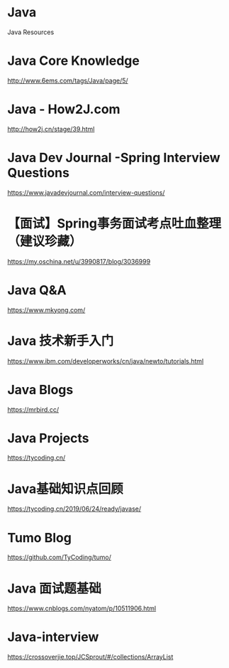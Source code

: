 # Java
Java Resources

Java Core Knowledge
====
http://www.6ems.com/tags/Java/page/5/

Java - How2J.com
====
http://how2j.cn/stage/39.html

Java Dev Journal -Spring Interview Questions
====
https://www.javadevjournal.com/interview-questions/

【面试】Spring事务面试考点吐血整理（建议珍藏）
====
https://my.oschina.net/u/3990817/blog/3036999

Java Q&A
====
https://www.mkyong.com/

Java 技术新手入门
====
https://www.ibm.com/developerworks/cn/java/newto/tutorials.html

Java Blogs
====
https://mrbird.cc/

Java Projects
====
https://tycoding.cn/

Java基础知识点回顾
====
https://tycoding.cn/2019/06/24/ready/javase/

Tumo Blog
====
https://github.com/TyCoding/tumo/

Java 面试题基础
====
https://www.cnblogs.com/nyatom/p/10511906.html

Java-interview
====
https://crossoverjie.top/JCSprout/#/collections/ArrayList
